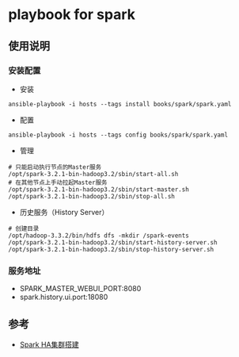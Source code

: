 # playbook for spark

## 使用说明

### 安装配置
- 安装
```
ansible-playbook -i hosts --tags install books/spark/spark.yaml
```
- 配置
```
ansible-playbook -i hosts --tags config books/spark/spark.yaml
```
- 管理
```
# 只能启动执行节点的Master服务
/opt/spark-3.2.1-bin-hadoop3.2/sbin/start-all.sh
# 在其他节点上手动拉起Master服务
/opt/spark-3.2.1-bin-hadoop3.2/sbin/start-master.sh
/opt/spark-3.2.1-bin-hadoop3.2/sbin/stop-all.sh
```
- 历史服务（History Server）
```
# 创建目录
/opt/hadoop-3.3.2/bin/hdfs dfs -mkdir /spark-events
/opt/spark-3.2.1-bin-hadoop3.2/sbin/start-history-server.sh
/opt/spark-3.2.1-bin-hadoop3.2/sbin/stop-history-server.sh
```

### 服务地址
- SPARK_MASTER_WEBUI_PORT:8080
- spark.history.ui.port:18080


## 参考
- [Spark HA集群搭建](https://cloud.tencent.com/developer/article/1336634)
